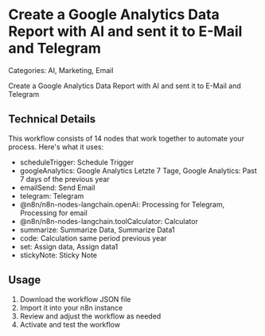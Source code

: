 # Create a Google Analytics Data Report with AI and sent it to E-Mail and Telegram

Categories: AI, Marketing, Email

Create a Google Analytics Data Report with AI and sent it to E-Mail and Telegram

## Technical Details

This workflow consists of 14 nodes that work together to automate your process. Here's what it uses:

- scheduleTrigger: Schedule Trigger
- googleAnalytics: Google Analytics Letzte 7 Tage, Google Analytics: Past 7 days of the previous year
- emailSend: Send Email
- telegram: Telegram
- @n8n/n8n-nodes-langchain.openAi: Processing for Telegram, Processing for email
- @n8n/n8n-nodes-langchain.toolCalculator: Calculator
- summarize: Summarize Data, Summarize Data1
- code: Calculation same period previous year
- set: Assign data, Assign data1
- stickyNote: Sticky Note

## Usage

1. Download the workflow JSON file
2. Import it into your n8n instance
3. Review and adjust the workflow as needed
4. Activate and test the workflow

